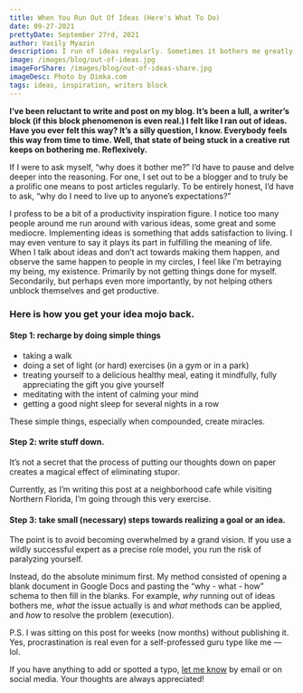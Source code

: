 ```yaml
---
title: When You Run Out Of Ideas (Here's What To Do)
date: 09-27-2021
prettyDate: September 27rd, 2021
author: Vasily Myazin
description: I run of ideas regularly. Sometimes it bothers me greatly. At the risk of getting super-meta, I smash through my block by writing an article on what to do when you’re stuck blank-minded.
image: /images/blog/out-of-ideas.jpg
imageForShare: /images/blog/out-of-ideas-share.jpg
imageDesc: Photo by Dimka.com
tags: ideas, inspiration, writers block
---
```


**I’ve been reluctant to write and post on my blog. It’s been a lull, a writer’s block (if this block phenomenon is even real.) I felt like I ran out of ideas. Have you ever felt this way? It’s a silly question, I know. Everybody feels this way from time to time. Well, that state of being stuck in a creative rut keeps on bothering me. Reflexively.**

If I were to ask myself, “why does it bother me?” I’d have to pause and delve deeper into the reasoning. For one, I set out to be a blogger and to truly be a prolific one means to post articles regularly. To be entirely honest, I’d have to ask, “why do I need to live up to anyone’s expectations?”

I profess to be a bit of a productivity inspiration figure. I notice too many people around me run around with various ideas, some great and some mediocre. Implementing ideas is something that adds satisfaction to living. I may even venture to say it plays its part in fulfilling the meaning of life. When I talk about ideas and don’t act towards making them happen, and observe the same happen to people in my circles, I feel like I’m betraying my being, my existence. Primarily by not getting things done for myself. Secondarily, but perhaps even more importantly, by not helping others unblock themselves and get productive.

### Here is how you get your idea mojo back.

#### Step 1: recharge by doing simple things

- taking a walk
- doing a set of light (or hard) exercises (in a gym or in a park)
- treating yourself to a delicious healthy meal, eating it mindfully, fully appreciating the gift you give yourself
- meditating with the intent of calming your mind
- getting a good night sleep for several nights in a row

These simple things, especially when compounded, create miracles.

#### Step 2: write stuff down.

It’s not a secret that the process of putting our thoughts down on paper creates a magical effect of eliminating stupor.

Currently, as I’m writing this post at a neighborhood cafe while visiting Northern Florida, I’m going through this very exercise.

#### Step 3: take small (necessary) steps towards realizing a goal or an idea.

The point is to avoid becoming overwhelmed by a grand vision. If you use a wildly successful expert as a precise role model, you run the risk of paralyzing yourself.

Instead, do the absolute minimum first. My method consisted of opening a blank document in Google Docs and pasting the “why - what - how” schema to then fill in the blanks. For example, _why_ running out of ideas bothers me, _what_ the issue actually is and _what_ methods can be applied, and _how_ to resolve the problem (execution).

P.S. I was sitting on this post for weeks (now months) without publishing it. Yes, procrastination is real even for a self-professed guru type like me — lol.

If you have anything to add or spotted a typo, [let me know](/contact) by email or on social media. Your thoughts are always appreciated!
